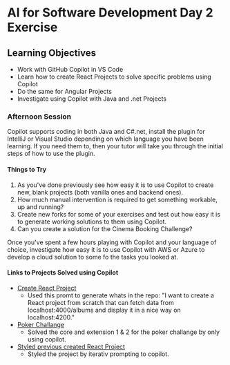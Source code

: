 # AI for Software Development Day 2 Exercise

## Learning Objectives

- Work with GitHub Copilot in VS Code
- Learn how to create React Projects to solve specific problems using Copilot
- Do the same for Angular Projects
- Investigate using Copilot with Java and .net Projects

### Afternoon Session

Copilot supports coding in both Java and C#.net, install the plugin for IntelliJ or Visual Studio depending on which language you have been learning. If you need them to, then your tutor will take you through the initial steps of how to use the plugin.

#### Things to Try

1. As you've done previously see how easy it is to use Copilot to create new, blank projects (both vanilla ones and backend ones).
2. How much manual intervention is required to get something workable, up and running?
3. Create new forks for some of your exercises and test out how easy it is to generate working solutions to them using Copilot.
4. Can you create a solution for the Cinema Booking Challenge?

Once you've spent a few hours playing with Copilot and your language of choice, investigate how easy it is to use Copilot with AWS or Azure to develop a cloud solution to some fo the tasks you looked at.

#### Links to Projects Solved using Copilot

- [Create React Project](https://github.com/SimpFred/ai-react-create-project)
  - Used this promt to generate whats in the repo: "I want to create a React project from scratch that can fetch data from localhost:4000/albums and display it in a nice way on localhost:4200."
- [Poker Challange](https://github.com/SimpFred/java-poker-challenge)
  - Solved the core and extension 1 & 2 for the poker challange by only using copilot.
- [Styled previous created React Project](https://github.com/SimpFred/ai-react-create-project/tree/styling-using-ai)
  - Styled the project by iterativ prompting to copilot.
